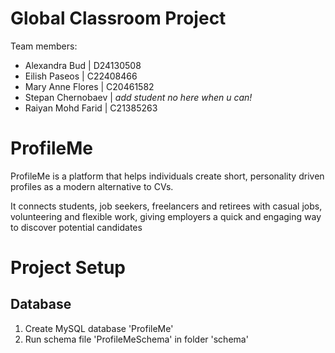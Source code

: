 # Global Classroom Project 

Team members: 
- Alexandra Bud     | D24130508
- Eilish Paseos     | C22408466          
- Mary Anne Flores  | C20461582 
- Stepan Chernobaev | *add student no here when u can!*
- Raiyan Mohd Farid | C21385263

# ProfileMe

ProfileMe is a platform that helps individuals create short, personality driven profiles as a modern alternative to CVs. 

It connects students, job seekers, freelancers and retirees with casual jobs, volunteering and flexible work, giving employers a quick and engaging way to discover potential candidates

# Project Setup

## Database
1. Create MySQL database 'ProfileMe'
2. Run schema file 'ProfileMeSchema' in folder 'schema'


